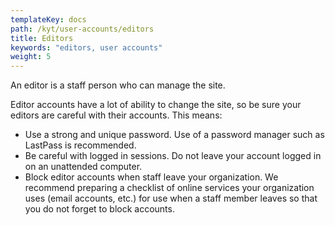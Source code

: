 ```yaml
---
templateKey: docs
path: /kyt/user-accounts/editors
title: Editors
keywords: "editors, user accounts"
weight: 5
---
```

An editor is a staff person who can manage the site.

Editor accounts have a lot of ability to change the site, so be sure your editors are careful with their accounts. This means:

* Use a strong and unique password. Use of a password manager such as LastPass is recommended.
* Be careful with logged in sessions. Do not leave your account logged in on an unattended computer.
* Block editor accounts when staff leave your organization. We recommend preparing a checklist of online services your organization uses (email accounts, etc.) for use when a staff member leaves so that you do not forget to block accounts.
